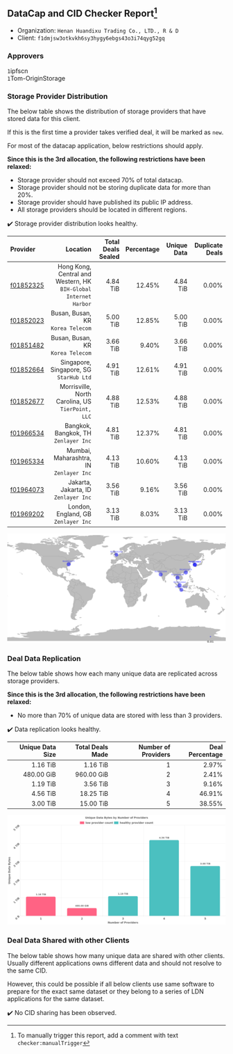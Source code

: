 ## DataCap and CID Checker Report[^1]
 - Organization: `Henan Huandixu Trading Co., LTD., R & D`
 - Client: `f1dmjsw3otkvkh6sy3hygy6ebgs43o3i74qyg52gq`
### Approvers
`1`ipfscn<br/>`1`Tom-OriginStorage

### Storage Provider Distribution
The below table shows the distribution of storage providers that have stored data for this client.

If this is the first time a provider takes verified deal, it will be marked as `new`.

For most of the datacap application, below restrictions should apply.

**Since this is the 3rd allocation, the following restrictions have been relaxed:**
 - Storage provider should not exceed 70% of total datacap.
 - Storage provider should not be storing duplicate data for more than 20%.
 - Storage provider should have published its public IP address.
 - All storage providers should be located in different regions.

✔️ Storage provider distribution looks healthy.

| Provider                                              |                                                            Location | Total Deals Sealed | Percentage | Unique Data | Duplicate Deals |
| :---------------------------------------------------- | ------------------------------------------------------------------: | -----------------: | ---------: | ----------: | --------------: |
| [f01852325](https://filfox.info/en/address/f01852325) | Hong Kong, Central and Western, HK<br/>`BIH-Global Internet Harbor` |           4.84 TiB |     12.45% |    4.84 TiB |           0.00% |
| [f01852023](https://filfox.info/en/address/f01852023) |                                Busan, Busan, KR<br/>`Korea Telecom` |           5.00 TiB |     12.85% |    5.00 TiB |           0.00% |
| [f01851482](https://filfox.info/en/address/f01851482) |                                Busan, Busan, KR<br/>`Korea Telecom` |           3.66 TiB |      9.40% |    3.66 TiB |           0.00% |
| [f01852664](https://filfox.info/en/address/f01852664) |                          Singapore, Singapore, SG<br/>`StarHub Ltd` |           4.91 TiB |     12.61% |    4.91 TiB |           0.00% |
| [f01852677](https://filfox.info/en/address/f01852677) |                Morrisville, North Carolina, US<br/>`TierPoint, LLC` |           4.88 TiB |     12.53% |    4.88 TiB |           0.00% |
| [f01966534](https://filfox.info/en/address/f01966534) |                             Bangkok, Bangkok, TH<br/>`Zenlayer Inc` |           4.81 TiB |     12.37% |    4.81 TiB |           0.00% |
| [f01965334](https://filfox.info/en/address/f01965334) |                          Mumbai, Maharashtra, IN<br/>`Zenlayer Inc` |           4.13 TiB |     10.60% |    4.13 TiB |           0.00% |
| [f01964073](https://filfox.info/en/address/f01964073) |                             Jakarta, Jakarta, ID<br/>`Zenlayer Inc` |           3.56 TiB |      9.16% |    3.56 TiB |           0.00% |
| [f01969202](https://filfox.info/en/address/f01969202) |                              London, England, GB<br/>`Zenlayer Inc` |           3.13 TiB |      8.03% |    3.13 TiB |           0.00% |

![Provider Distribution](https://raw.githubusercontent.com/data-preservation-programs/filplus-checker-assets/main/filecoin-project/filecoin-plus-large-datasets/issues/1085/1673345173108.png)
### Deal Data Replication
The below table shows how each many unique data are replicated across storage providers.

**Since this is the 3rd allocation, the following restrictions have been relaxed:**
- No more than 70% of unique data are stored with less than 3 providers.

✔️ Data replication looks healthy.

| Unique Data Size | Total Deals Made | Number of Providers | Deal Percentage |
| ---------------: | ---------------: | ------------------: | --------------: |
|         1.16 TiB |         1.16 TiB |                   1 |           2.97% |
|       480.00 GiB |       960.00 GiB |                   2 |           2.41% |
|         1.19 TiB |         3.56 TiB |                   3 |           9.16% |
|         4.56 TiB |        18.25 TiB |                   4 |          46.91% |
|         3.00 TiB |        15.00 TiB |                   5 |          38.55% |

![Replication Distribution](https://raw.githubusercontent.com/data-preservation-programs/filplus-checker-assets/main/filecoin-project/filecoin-plus-large-datasets/issues/1085/1673345174067.png)
### Deal Data Shared with other Clients
The below table shows how many unique data are shared with other clients.
Usually different applications owns different data and should not resolve to the same CID.

However, this could be possible if all below clients use same software to prepare for the exact same dataset or they belong to a series of LDN applications for the same dataset.

✔️ No CID sharing has been observed.

[^1]: To manually trigger this report, add a comment with text `checker:manualTrigger`
